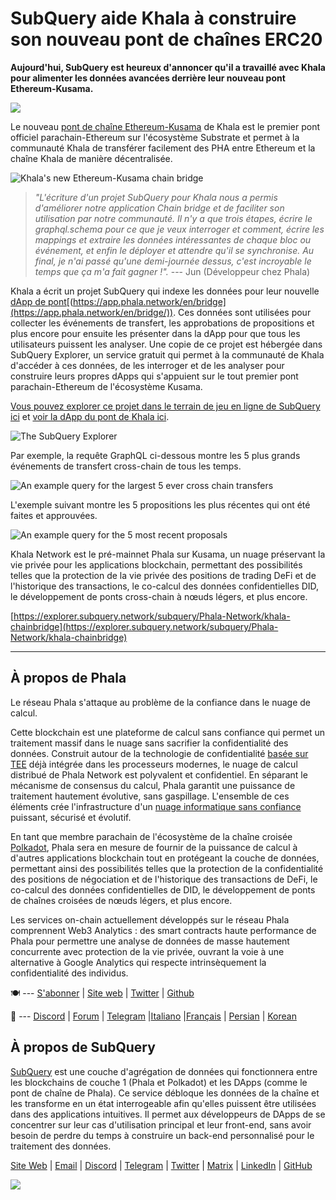 # SubQuery aide Khala à construire son nouveau pont de chaînes ERC20

**Aujourd'hui, SubQuery est heureux d'annoncer qu'il a travaillé avec Khala pour alimenter les données avancées derrière leur nouveau pont Ethereum-Kusama.**

![](https://miro.medium.com/max/700/1*rXooUCLYTT3rWp-mXSryxg.png)

Le nouveau [pont de chaîne Ethereum-Kusama](https://app.phala.network/en/bridge/) de Khala est le premier pont officiel parachain-Ethereum sur l'écosystème Substrate et permet à la communauté Khala de transférer facilement des PHA entre Ethereum et la chaîne Khala de manière décentralisée.

![Khala's new Ethereum-Kusama chain bridge](https://miro.medium.com/max/700/1*9k8TLUugLCsXHWOHlU2Gkg.png)

> _"L'écriture d'un projet SubQuery pour Khala nous a permis d'améliorer notre application Chain bridge et de faciliter son utilisation par notre communauté. Il n'y a que trois étapes, écrire le graphql.schema pour ce que je veux interroger et comment, écrire les mappings et extraire les données intéressantes de chaque bloc ou événement, et enfin le déployer et attendre qu'il se synchronise. Au final, je n'ai passé qu'une demi-journée dessus, c'est incroyable le temps que ça m'a fait gagner !"._ --- Jun (Développeur chez Phala)

Khala a écrit un projet SubQuery qui indexe les données pour leur nouvelle [dApp de pont](https://app.phala.network/en/bridge/)[(https://app.phala.network/en/bridge](https://app.phala.network/en/bridge/)). Ces données sont utilisées pour collecter les événements de transfert, les approbations de propositions et plus encore pour ensuite les présenter dans la dApp pour que tous les utilisateurs puissent les analyser. Une copie de ce projet est hébergée dans SubQuery Explorer, un service gratuit qui permet à la communauté de Khala d'accéder à ces données, de les interroger et de les analyser pour construire leurs propres dApps qui s'appuient sur le tout premier pont parachain-Ethereum de l'écosystème Kusama.

[Vous pouvez explorer ce projet dans le terrain de jeu en ligne de SubQuery ici](https://explorer.subquery.network/subquery/Phala-Network/khala-chainbridge) et [voir la dApp du pont de Khala ici](https://app.phala.network/en/bridge/).

![The SubQuery Explorer](https://miro.medium.com/max/700/1*epyc3vnlRiWwEXN27lgZgw.png)

Par exemple, la requête GraphQL ci-dessous montre les 5 plus grands événements de transfert cross-chain de tous les temps.

![An example query for the largest 5 ever cross chain transfers](https://miro.medium.com/max/700/1*lQiiQgti75yb1tVoXXxipw.png)

L'exemple suivant montre les 5 propositions les plus récentes qui ont été faites et approuvées.

![An example query for the 5 most recent proposals](https://miro.medium.com/max/700/1*SdlwnW-kkqZ_Lh4h7KFhtw.png)

Khala Network est le pré-mainnet Phala sur Kusama, un nuage préservant la vie privée pour les applications blockchain, permettant des possibilités telles que la protection de la vie privée des positions de trading DeFi et de l'historique des transactions, le co-calcul des données confidentielles DID, le développement de ponts cross-chain à nœuds légers, et plus encore.

[https://explorer.subquery.network/subquery/Phala-Network/khala-chainbridge](https://explorer.subquery.network/subquery/Phala-Network/khala-chainbridge)

---

## À propos de Phala

Le réseau Phala s'attaque au problème de la confiance dans le nuage de calcul.

Cette blockchain est une plateforme de calcul sans confiance qui permet un traitement massif dans le nuage sans sacrifier la confidentialité des données. Construit autour de la technologie de confidentialité [basée sur TEE](https://en.wikipedia.org/wiki/Trusted_execution_environment) déjà intégrée dans les processeurs modernes, le nuage de calcul distribué de Phala Network est polyvalent et confidentiel. En séparant le mécanisme de consensus du calcul, Phala garantit une puissance de traitement hautement évolutive, sans gaspillage. L'ensemble de ces éléments crée l'infrastructure d'un [nuage informatique sans confiance](https://medium.com/phala-network/phala-transparent-and-private-global-computation-cloud-2d80c70ad1e9) puissant, sécurisé et évolutif.

En tant que membre parachain de l'écosystème de la chaîne croisée [Polkadot](https://polkadot.network/technology/), Phala sera en mesure de fournir de la puissance de calcul à d'autres applications blockchain tout en protégeant la couche de données, permettant ainsi des possibilités telles que la protection de la confidentialité des positions de négociation et de l'historique des transactions de DeFi, le co-calcul des données confidentielles de DID, le développement de ponts de chaînes croisées de nœuds légers, et plus encore.

Les services on-chain actuellement développés sur le réseau Phala comprennent Web3 Analytics : des smart contracts haute performance de Phala pour permettre une analyse de données de masse hautement concurrente avec protection de la vie privée, ouvrant la voie à une alternative à Google Analytics qui respecte intrinsèquement la confidentialité des individus.

🍽 --- [S'abonner](https://mailchi.mp/fd48395f09dc/w3a-landing-page) | [Site web](https://phala.network/) | [Twitter](https://twitter.com/PhalaNetwork) | [Github](https://github.com/Phala-Network)

🥤 --- [Discord](https://discord.gg/myBmQu5) | [Forum](https://forum.phala.network/) | [Telegram](https://t.me/phalanetwork) |[Italiano](https://medium.com/phala-italia/ancora-pi%C3%B9-premi-in-arrivo-fino-a-150-pha-per-ksm-e-nuove-nft-in-edizione-speciale-ba2776148de8) |[Français](https://medium.com/phala-fran%C3%A7ais/encore-plus-de-r%C3%A9compenses-jusqu%C3%A0-150-pha-par-ksm-et-de-nouveaux-nft-%C3%A9dition-sp%C3%A9ciale-9e5f7683c5b6) | [Persian](https://virgool.io/PhalaNetwork-Persian/%D8%AC%D9%88%D8%A7%DB%8C%D8%B2-%D8%A8%DB%8C%D8%B4%D8%AA%D8%B1-%D8%A8%D8%B2%D9%88%D8%AF%DB%8C-%D8%AA%D8%A7-%DB%B1%DB%B5%DB%B0-pha-%D8%A8%D9%87-%D8%A7%D8%B2%D8%A7%DB%8C-%D9%87%D8%B1-ksm-%D9%88-%D9%86%D8%B3%D8%AE%D9%87-%D9%87%D8%A7%DB%8C-nft-%D9%88%DB%8C%DA%98%D9%87-ejxonlenaxp2) | [Korean](https://medium.com/phala-%ED%95%9C%EA%B5%AD)

## À propos de SubQuery

[SubQuery](https://subquery.network/) est une couche d'agrégation de données qui fonctionnera entre les blockchains de couche 1 (Phala et Polkadot) et les DApps (comme le pont de chaîne de Phala). Ce service débloque les données de la chaîne et les transforme en un état interrogeable afin qu'elles puissent être utilisées dans des applications intuitives. Il permet aux développeurs de DApps de se concentrer sur leur cas d'utilisation principal et leur front-end, sans avoir besoin de perdre du temps à construire un back-end personnalisé pour le traitement des données.

[Site Web](https://subquery.network/) | [Email](mailto:hello@subquery.network) | [Discord](https://discord.com/invite/78zg8aBSMG) | [Telegram](https://t.me/subquerynetwork) | [Twitter](https://twitter.com/subquerynetwork) | [Matrix](https://matrix.to/#/#subquery:matrix.org) | [LinkedIn](https://www.linkedin.com/company/subquery) | [GitHub](https://github.com/subquery)

![](https://miro.medium.com/max/600/1*3BFCkeqtKBhQXKg2C_iFwQ.gif)
